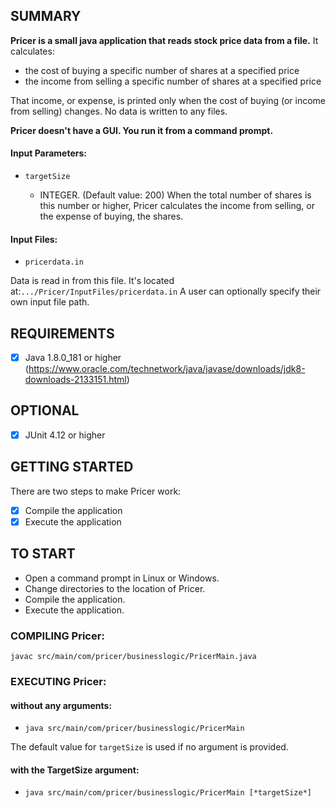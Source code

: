 
SUMMARY
-------
**Pricer is a small java application that reads stock price data from a file.** It calculates: 

* the cost of buying a specific number of shares at a specified price 
* the income from selling a specific number of shares at a specified price

That income, or expense, is printed only when the cost of buying (or income from selling) changes. No data is written to any files.  

**Pricer doesn't have a GUI. You run it from a command prompt.**

####  Input Parameters: 
 -  ``targetSize``  

    - INTEGER. (Default value: 200) When the total number of shares is this number or higher, Pricer calculates the income from selling, or the expense of buying, the shares. 

####  Input Files: 

- ``pricerdata.in``
 
Data is read in from this file. It's located at:``.../Pricer/InputFiles/pricerdata.in``
A user can optionally specify their own input file path.

REQUIREMENTS
------------
- [x] Java 1.8.0_181 or higher 
(https://www.oracle.com/technetwork/java/javase/downloads/jdk8-downloads-2133151.html)


OPTIONAL
--------
- [x] JUnit 4.12 or higher
 
 
GETTING STARTED
---------------
There are two steps to make Pricer work:
 - [x] Compile the application
 - [x] Execute the application

TO START
--------
 - Open a command prompt in Linux or Windows.
 - Change directories to the location of Pricer.
 - Compile the application.
 - Execute the application.

### COMPILING Pricer:
`` javac src/main/com/pricer/businesslogic/PricerMain.java ``


### EXECUTING Pricer:
#### without any arguments:
 - ``java src/main/com/pricer/businesslogic/PricerMain ``

The default value for ``targetSize`` is used if no argument is provided.


#### with the TargetSize argument:
 - ``java src/main/com/pricer/businesslogic/PricerMain [*targetSize*] ``

